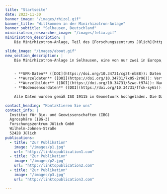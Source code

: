 ```yaml
---
title: "Startseite"
date: 2023-11-30
banner_image: "/images/rhizo1.gif"
banner_title: "Willkommen in der Minirhizotron-Anlage"
banner_subtitle: "Selhausen, Deutschland"
minirisotron_researcher_image: "/images/felix.gif"
minirisotron_description: |
    Die Minirhizotron-Anlage, Teil des [Forschungszentrums Jülich](https://www.fz-juelich.de) Instituts für Bio- und Geowissenschaften Agrosphäre (IBG-3) und des Projekts [phenorob CP3](https://www.phenorob.de/cp-3-the-soil-root-zone/), konzentriert sich auf Boden-Pflanzen-Interaktionen und nachhaltige Landwirtschaft. Mit fortschrittlichen Minirhizotron-Installationen und verschiedenen Bodentypen bietet die Einrichtung Einblicke in die Wurzelentwicklung und ihre Reaktion auf Umweltfaktoren. Die Forschung hier befasst sich mit aktuellen landwirtschaftlichen Herausforderungen, einschließlich des Klimawandels und der Reduzierung des Düngereinsatzes, im Einklang mit der EU-Strategie vom Hof auf den Tisch. Durch detaillierte Studien und globalen Datenaustausch über das [TERENO Data Discovery Portal](https://doi.org/10.34731/cg3t-nb88) trägt sie zur Verbesserung der Pflanzenproduktion und zum Verständnis des Pflanzenwachstums unter verschiedenen Bedingungen bei.

slide_image: "/images/about.gif"
new_section_description: |
    Die Minirhizotron-Anlage in Selhausen, eine von nur zwei in Europa, bietet einen einzigartigen und aufschlussreichen Einblick in die oft unsichtbare Welt der Wurzeln und des Bodens. Diese Einrichtung kann kritische Daten sammeln, die benötigt werden, um unser Verständnis davon zu verbessern, wie Pflanzen in landwirtschaftlichen Umgebungen reagieren:
    

    - **GPR-Daten** ([DOI](https://doi.org/10.34731/cg3t-nb88)): Daten nach Jahr unterteilt. Jeder Jahresordner enthält zwei CSV-Dateien für Messungen in jeder Einrichtung.
    - **Wurzeldaten** ([DOI](https://doi.org/10.34731/7x05-2r96)): Verfügbar mit einem DOI, der einen Link zu einem Repository bietet.
    - **Wurzelbilder** ([DOI](https://doi.org/10.34731/5zwe-t974)): Nach Jahr und Einrichtung organisiert. Jedes Messdatum hat einen Ordner, der alle Bilder enthält, die an diesem Datum gemessen wurden.
    - **Bodensensordaten** ([DOI](https://doi.org/10.34731/ffsk-sy65)): Enthält eine Datei für jeden Sensortyp und jede Einrichtung, entsprechend dem Jahr, in dem die Daten erhoben wurden.

    Alle Daten wurden gemäß ISO 19115 in Geonetwork hochgeladen. Die Daten wurden dauerhaft gespeichert und werden regelmäßig aktualisiert (siehe [Nutzungshinweise](https://doi.org/10.1038/s41597-023-02570-9)). Die Daten wurden entsprechend den Eigenschaften der Messmethode und des Datentyps unterteilt.

contact_heading: "Kontaktieren Sie uns"
contact_info: |
  Institut für Bio- und Geowissenschaften (IBG)
  Agrosphäre (IBG-3)
  Forschungszentrum Jülich GmbH
  Wilhelm-Johnen-Straße
  52428 Jülich
publications:
  - title: "Zur Publikation"
    image: "/images/p1.jpg"
    url: "http://linktopublication1.com"
  - title: "Zur Publikation"
    image: "/images/p2.jpg"
    url: "http://linktopublication2.com"
  - title: "Zur Publikation"
    image: "/images/p3.jpg"
    url: "http://linktopublication3.com"

---
```

